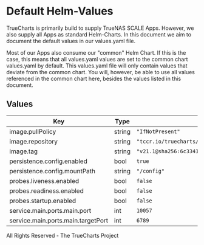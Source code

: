 # Default Helm-Values

TrueCharts is primarily build to supply TrueNAS SCALE Apps.
However, we also supply all Apps as standard Helm-Charts. In this document we aim to document the default values in our values.yaml file.

Most of our Apps also consume our "common" Helm Chart.
If this is the case, this means that all values.yaml values are set to the common chart values.yaml by default. This values.yaml file will only contain values that deviate from the common chart.
You will, however, be able to use all values referenced in the common chart here, besides the values listed in this document.

## Values

| Key | Type | Default | Description |
|-----|------|---------|-------------|
| image.pullPolicy | string | `"IfNotPresent"` |  |
| image.repository | string | `"tccr.io/truecharts/nzbget"` |  |
| image.tag | string | `"v21.1@sha256:6c33417ef2e13312379b5c8cecfc327092e95b472d85e955156bc402af80a338"` |  |
| persistence.config.enabled | bool | `true` |  |
| persistence.config.mountPath | string | `"/config"` |  |
| probes.liveness.enabled | bool | `false` |  |
| probes.readiness.enabled | bool | `false` |  |
| probes.startup.enabled | bool | `false` |  |
| service.main.ports.main.port | int | `10057` |  |
| service.main.ports.main.targetPort | int | `6789` |  |

All Rights Reserved - The TrueCharts Project
